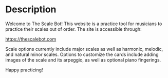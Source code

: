 # Description

Welcome to The Scale Bot! This website is a practice tool for musicians to practice their scales out of order. The site is accessible through:

  https://thescalebot.com

Scale options currently include major scales as well as harmonic, melodic, and natural minor scales. Options to customize the cards include adding images of the scale and its arpeggio, as well as optional piano fingerings.

Happy practicing!
